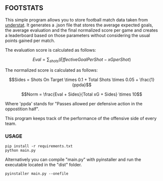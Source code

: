 ## FOOTSTATS

This simple program allows you to store football match data taken from [understat](https://understat.com/). It generates a .json file that stores the average expected goals, the average evaluation and the final normalized score per game and creates a leaderboard based on those parameters without considering the usual points gained per match.

The evaluation score is calculated as follows:

```math
Eval = \sum_{shots} ( Effective Goal Per Shot - xG per Shot )
```

The normalized score is calculated as follows:

```math
Sides = Shots On Target \times 0.1 + Total Shots \times 0.05 + \frac{1}{ppda}
```
```math
Norm = \frac{Eval + Sides}{Total xG + Sides} \times 10
```

Where 'ppda' stands for "Passes allowed per defensive action in the oppostition half".

This program keeps track of the performance of the offensive side of every team.

### USAGE

```shell
pip install -r requirements.txt
python main.py
```

Alternatively you can compile "main.py" with pyinstaller and run the executable located in the "dist" folder.

```shell
pyinstaller main.py --onefile
```
